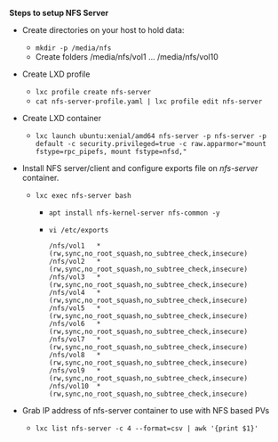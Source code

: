 **Steps to setup NFS Server**

* Create directories on your host to hold data:
  * `mkdir -p /media/nfs`
  * Create folders /media/nfs/vol1 ... /media/nfs/vol10
  
* Create LXD profile
  * `lxc profile create nfs-server`
  * `cat nfs-server-profile.yaml | lxc profile edit nfs-server`

* Create LXD container
  * `lxc launch ubuntu:xenial/amd64 nfs-server -p nfs-server -p default -c security.privileged=true -c raw.apparmor="mount fstype=rpc_pipefs, mount fstype=nfsd,"`

* Install NFS server/client and configure exports file on _nfs-server_ container. 
  * `lxc exec nfs-server bash`
    * `apt install nfs-kernel-server nfs-common -y`
    * `vi /etc/exports`
 
          /nfs/vol1   *(rw,sync,no_root_squash,no_subtree_check,insecure)
          /nfs/vol2   *(rw,sync,no_root_squash,no_subtree_check,insecure)
          /nfs/vol3   *(rw,sync,no_root_squash,no_subtree_check,insecure)
          /nfs/vol4   *(rw,sync,no_root_squash,no_subtree_check,insecure)
          /nfs/vol5   *(rw,sync,no_root_squash,no_subtree_check,insecure)
          /nfs/vol6   *(rw,sync,no_root_squash,no_subtree_check,insecure)
          /nfs/vol7   *(rw,sync,no_root_squash,no_subtree_check,insecure)
          /nfs/vol8   *(rw,sync,no_root_squash,no_subtree_check,insecure)
          /nfs/vol9   *(rw,sync,no_root_squash,no_subtree_check,insecure)
          /nfs/vol10  *(rw,sync,no_root_squash,no_subtree_check,insecure)

* Grab IP address of nfs-server container to use with NFS based PVs
  * `lxc list nfs-server -c 4 --format=csv | awk '{print $1}'`


